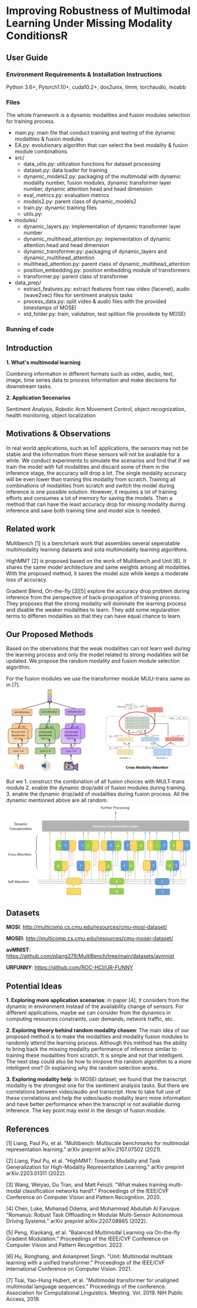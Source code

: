 # Improving Robustness of Multimodal Learning Under Missing Modality ConditionsR
## User Guide
### Environment Requirements & Installation Instructions
Python 3.6+, Pytorch1.10+, cuda10.2+, dos2unix, timm, torchaudio, moabb

### Files
The whole framework is a dynamic modalities and fusion modules selection for training process.

- main.py: main file that conduct training and testing of the dynamic modalities & fusion modules
- EA.py: evolutionary algorithm that can select the best modality & fusion module combinations
- src/
  - data_utils.py: utilization functions for dataset processing
  - dataset.py: data loader for training 
  - dynamic_models2.py: packaging of the multimodal with dynamic modality number, fusion modules, dynamic transformer layer number, dynamic attention head and head dimension
  - eval_metrics.py: evaluation metrics
  - models2.py: parent class of dynamic_models2
  - train.py: dynamic training files
  - utils.py:
- modules/
  - dynamic_layers.py: implementation of dynamic transformer layer number
  - dynamic_multihead_attention.py: implementation of dynamic attention head and head dimension
  - dynamic_transformer.py: packaging of dynamic_layers and dynamic_multihead_attention
  - multihead_attention.py: parent class of dynamic_multihead_attention
  - position_embedding.py: position embedding module of transformers
  - transformer.py: parent class of transformer
- data_prep/
  - extract_features.py: extract features from raw video (facenet), audio (wave2vec) files for sentiment analysis tasks
  - process_data.py: split video & audio files with the provided timestamps of MOSEI 
  - std_folder.py: train, validation, test splition file providede by MOSEI
  
### Running of code

## Introduction
**1. What's multimodal learning**

Combining information in different formats such as video, audio, text, image, time series data to process information and make decisions for downstream tasks.

**2. Application Secenarios**

Sentiment Analysis, Robotic Arm Movement Control, object recognization, health monitoring, object localization

## Motivations & Observations

In real world applications, such as IoT applications, the sensors may not be stable and the information from these sensors will not be avaliable for a while. We conduct experiments to simulate the scenarios and find that if we train the model with full modalities and discard some of them in the inference stage, the accuracy will drop a lot. The single modality accuracy will be even lower than training this modality from scratch. Training all combinations of modalities from scratch and switch the model during inference is one possible solution. However, it requires a lot of training efforts and consumes a lot of memory for saving the models. Then a method that can have the least accuracy drop for missing modality during inference and save both training time and model size is needed.

## Related work

Multibench [1] is a benchmark work that assembles several seperatable multimodality learning datasets and sota multimodality learning algorithms. 

HighMMT [2] is proposed based on the work of Multibench and Unit [6]. It shares the same model architecture and same weights among all modalities. With the proposed method, it saves the model size while keeps a moderate loss of accuracy.

Gradient Blend, On-the-fly [3][5] explore the accuracy drop problem during inference from the perspective of back-propogation of training process. They proposes that the strong modality will dominate the learning process and disable the weaker modalities to learn. They add some regularation terms to differen modalities so that they can have equal chance to learn.

## Our Proposed Methods
Based on the obervations that the weak modalities can not learn well during the learning process and only the model related to strong modalities will be updated. We propose the random modality and fusion module selection algorithm. 

For the fusion modules we use the transformer module MULt-trans same as in [7]. 
![alt text](MULT.JPG)

But we 1. construct the combination of all fusion choices with MULT-trans module 2. enable the dynamic drop/add of fusion modules during training. 3. enable the dynamic drop/add of modalities during fusion process. All the dynamic mentioned above are all random. 
![alt text](Dynamic.JPG)

## Datasets

**MOSI**: http://multicomp.cs.cmu.edu/resources/cmu-mosi-dataset/

**MOSEI**: http://multicomp.cs.cmu.edu/resources/cmu-mosei-dataset/

**avMNIST**: https://github.com/pliang279/MultiBench/tree/main/datasets/avmnist

**URFUNNY**: https://github.com/ROC-HCI/UR-FUNNY

## Potential Ideas

**1. Exploring more application scenarios**: in paper [4], it considers from the dynamic in environment instead of the avaliability change of sensors. For different applications, maybe we can consider from the dynamics in computing resources constraints, user demands, network traffic, etc.

**2. Exploring theory behind random modality chosen**: The main idea of our proposed method is to make the modalities and modality fusion modules to randomly attend the learning process. Although this method has the ability to bring back the missing modality performance of inference similar to training these modalities from scratch. It is simple and not that intelligent. The next step could also be how to imrpove this random algorithm to a more intelligent one? Or explaining why the random selection works.

**3. Exploring modality help**: In MOSEI dataset, we found that the transcript modality is the strongest one for the sentiment analysis tasks. But there are correlations between video/audio and transcript. How to take full use of these correlations and help the video/audio modality learn more information and have better performance when the transcript is not avaliable during inference. The key point may exist in the design of fusion module.


## References
[1] Liang, Paul Pu, et al. "Multibench: Multiscale benchmarks for multimodal representation learning." arXiv preprint arXiv:2107.07502 (2021).

[2] Liang, Paul Pu, et al. "HighMMT: Towards Modality and Task Generalization for High-Modality Representation Learning." arXiv preprint arXiv:2203.01311 (2022).

[3] Wang, Weiyao, Du Tran, and Matt Feiszli. "What makes training multi-modal classification networks hard?." Proceedings of the IEEE/CVF Conference on Computer Vision and Pattern Recognition. 2020.

[4] Chen, Luke, Mohanad Odema, and Mohammad Abdullah Al Faruque. "Romanus: Robust Task Offloading in Modular Multi-Sensor Autonomous Driving Systems." arXiv preprint arXiv:2207.08865 (2022).

[5] Peng, Xiaokang, et al. "Balanced Multimodal Learning via On-the-fly Gradient Modulation." Proceedings of the IEEE/CVF Conference on Computer Vision and Pattern Recognition. 2022.

[6] Hu, Ronghang, and Amanpreet Singh. "Unit: Multimodal multitask learning with a unified transformer." Proceedings of the IEEE/CVF International Conference on Computer Vision. 2021.

[7] Tsai, Yao-Hung Hubert, et al. "Multimodal transformer for unaligned multimodal language sequences." Proceedings of the conference. Association for Computational Linguistics. Meeting. Vol. 2019. NIH Public Access, 2019.
